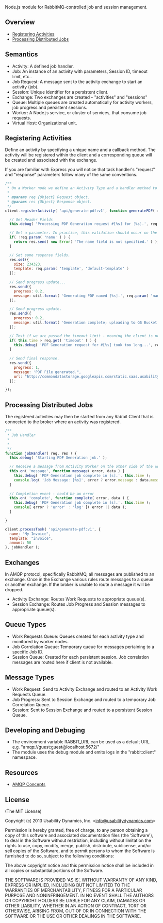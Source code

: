 Node.js module for RabbitMQ-controlled job and session management.

## Overview

  - [Registering Activities](#creating-activities)
  - [Processing Distributed Jobs](#processing-distributed-jobs)

## Semantics

  - Activity: A defined job handler. 
  - Job: An instance of an activity with parameters, Session ID, timeout limit, etc..
  - Job Request: A message sent to the activity exchange to start an activity (job).
  - Session: Unique identifier for a persistent client.
  - Exchange: Two exchanges are created - "activities" and "sessions"
  - Queue: Multiple queues are created automatically for activity workers, job progress and persistent sessions.
  - Worker: A Node.js service, or cluster of services, that consume job requests.
  - Virtual Host: Organizational unit.

## Registering Activities
Define an activity by specifying a unique name and a callback method.
The activity will be registered within the client and a corresponding queue will be created and associated with the exchange.

If you are familiar with Express you will notice that task handler's "request" and "response" parameters follow many of the same conventions. 
```js
/**
 * On a Worker node we define an Activity Type and a handler method to be invoked for Job Requests.
 *
 * @params req {Object} Request object.
 * @params res {Object} Response object.
 */
client.registerActivity( 'api/generate-pdf:v1', function generatePDF( req, res ) {

  // Get Header Fields
  this.debug( 'Processing PDF Generation request #[%s] for [%s].', req.get( 'job' ), req.get( 'session' ) );

  // Get a parameter. In practice, this validation should occur on the producer end.
  if( !req.param( 'name' ) ) {
    return res.send( new Error( 'The name field is not specified.' ) );
  }

  // Set some response fields.
  res.set({
    size: 234323,
    template: req.param( 'template', 'default-template' )
  });
  
  // Send progress update...
  res.send({ 
    progress: 0.2, 
    message: util.format( 'Generating PDF named [%s].', req.param( 'name' )  )
  });

  // Send progress update.
  res.send({ 
    progress: 0.2, 
    message: util.format( 'Generation complete; uploading to GS Bucket [%s].', req.param( 'bucket' ) )
  });

  // Test if we are passed the timeout limit - meaning the client is no longer expected to be online
  if( this.time > req.get( 'timeout' ) ) {
    this.debug( 'PDF Generation request for #[%s] took too long...', req.get( 'job' ) );
  }
  
  // Send final response.
  res.send({
    progress: 1, 
    message: 'PDF File generated.",
    url: "http://commondatastorage.googleapis.com/static.saas.usabilitydynamics.com/sample.pdf"
  });

});
```

## Processing Distributed Jobs
The registered activities may then be started from any Rabbit Client that is connected to the broker where an activity was registered.

```js
/**
 * Job Handler
 *
 *
 */
function jobHandler( req, res ) {
  this.debug( 'Starting PDF Generation job.' );

  // Receive a message from Activity Worker on the other side of the world.
  this.on( 'message', function message( error, data ) {
    this.debug( 'PDF Generation job complete in [s].', this.time );
    console.log( 'Job Message: [%s]', error ? error.message : data.message );
  }
  
  // Completion event - could be an error
  this.on( 'complete', function complete( error, data ) {
    this.debug( 'PDF Generation job complete in [s].', this.time );
    console[ error ? 'error' : 'log' ]( error || data );
  }

}

client.processTask( 'api/generate-pdf:v1', { 
  name: "My Invoice", 
  template: "invoice",
  amount: 50 
}, jobHandler );

```

## Exchanges
In AMQP protocol, specifically RabbitMQ, all messages are published to an exchange.
Once in the Exchange various rules route messages to a queue or another exchange.
If the broker is unable to route a message it will be dropped.

  - Activity Exchange: Routes Work Requests to appropriate queue(s).
  - Session Exchange: Routes Job Progress and Session messages to appropriate queue(s).
  
## Queue Types

  - Work Requests Queue: Queues created for each activity type and monitored by worker nodes.
  - Job Correlation Queue: Temporary queue for messages pertaining to a specific Job ID.
  - Session Queue: Created for each persistent session. Job correlation messages are routed here if client is not available.

## Message Types

  - Work Request: Send to Activity Exchange and routed to an Activity Work Requests Queue.
  - Job Progress: Sent to Session Exchange and routed to a temporary Job Correlation Queue.
  - Session: Sent to Session Exchange and routed to a persistent Session Queue.

## Developing and Debuging

  - The environment variable RABBIT_URL can be used as a default URL. e.g. "amqp://guest:guest@localhost:5672/"
  - The module uses the debug module and emits logs in the "rabbit:client" namespace.

## Resources
  - [AMQP Concepts](http://www.rabbitmq.com/tutorials/amqp-concepts.html)

## License

(The MIT License)

Copyright (c) 2013 Usability Dynamics, Inc. &lt;info@usabilitydynamics.com&gt;

Permission is hereby granted, free of charge, to any person obtaining
a copy of this software and associated documentation files (the
'Software'), to deal in the Software without restriction, including
without limitation the rights to use, copy, modify, merge, publish,
distribute, sublicense, and/or sell copies of the Software, and to
permit persons to whom the Software is furnished to do so, subject to
the following conditions:

The above copyright notice and this permission notice shall be
included in all copies or substantial portions of the Software.

THE SOFTWARE IS PROVIDED 'AS IS', WITHOUT WARRANTY OF ANY KIND,
EXPRESS OR IMPLIED, INCLUDING BUT NOT LIMITED TO THE WARRANTIES OF
MERCHANTABILITY, FITNESS FOR A PARTICULAR PURPOSE AND NONINFRINGEMENT.
IN NO EVENT SHALL THE AUTHORS OR COPYRIGHT HOLDERS BE LIABLE FOR ANY
CLAIM, DAMAGES OR OTHER LIABILITY, WHETHER IN AN ACTION OF CONTRACT,
TORT OR OTHERWISE, ARISING FROM, OUT OF OR IN CONNECTION WITH THE
SOFTWARE OR THE USE OR OTHER DEALINGS IN THE SOFTWARE.
